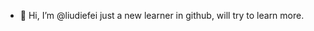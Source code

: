 - 👋 Hi, I’m @liudiefei
just a new learner in github, will try to learn more.

<!---
liudiefei/liudiefei is a ✨ special ✨ repository because its `README.md` (this file) appears on your GitHub profile.
You can click the Preview link to take a look at your changes.
--->
